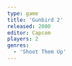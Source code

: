 ```yaml
---
type: game
title: 'Gunbird 2'
released: 2000
editor: Capcom
players: 2
genres:
  - 'Shoot Them Up'
---
```

